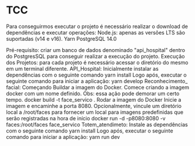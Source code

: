 # TCC
Para conseguirmos executar o projeto é necessário realizar o download de dependências e executar operações:
	Node.js: apenas as versões LTS são suportadas (v14 e v16). 
	Yarn
	PostgreSQL 14.0

Pré-requisito: criar um banco de dados denominado "api_hospital" dentro do PostgresSQL para conseguir realizar a execução do projeto. 
Execução dos Projetos: para cada projeto é necessário acessar o diretório do mesmo em um terminal diferente.
API_Hospital: Inicialmente instalar as dependências com o seguinte comando
yarn install
Logo após, executar o seguinte comando para iniciar a aplicação:
yarn develop
Reconhecimento_ facial: Começando Buildar a imagem do Docker. 
Comece criando a imagem docker com um nome definido. 
  Obs: essa ação pode demorar um certo tempo. 
   docker build -t face_servico .
Rodar a imagem do Docker 
Inicie a imagem e encaminhe a porta 8080. 
Opcionalmente, vincule um diretório local a /root/faces para fornecer um local para imagens predefinidas que serão registradas na hora de início
   docker run -d -p8080:8080 -v faces:/root/faces face_servico
Totem_atendimeto: Instale as dependências com o seguinte comando
  yarn install
Logo após, executar o seguinte comando para iniciar a aplicação:
  yarn run dev
